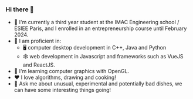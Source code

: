 ### Hi there 👋

- 🔭 I'm currently a third year student at the IMAC Engineering school / ESIEE Paris, and I enrolled in an entrepreneurship course until February 2024.
- 🌟 I am proficient in:
  - 🖥️ computer desktop development in C++, Java and Python
  - 🕸️ web development in Javascript and frameworks such as VueJS and ReactJS.
- 🌱 I'm learning computer graphics with OpenGL.
- ❤️ I love algorithms, drawing and cooking!
- 💬 Ask me about unusual, experimental and potentially bad dishes, we can have some interesting things going!
<!--
**guy-luong/guy-luong** is a ✨ _special_ ✨ repository because its `README.md` (this file) appears on your GitHub profile.

Here are some ideas to get you started:

- 🔭 I’m currently working on ...
- 🌱 I’m currently learning ...
- 👯 I’m looking to collaborate on ...
- 🤔 I’m looking for help with ...
- 💬 Ask me about ...
- 📫 How to reach me: ...
- 😄 Pronouns: ...
- ⚡ Fun fact: ...
-->
